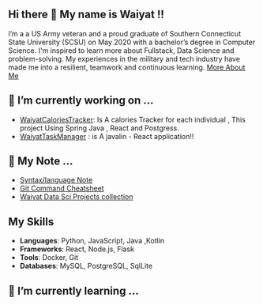 ## Hi there 👋 My name is Waiyat !!

I’m a a US Army veteran and a proud graduate of Southern Connecticut State University (SCSU) on May 2020 with a bachelor’s degree in Computer Science. 
I'm inspired to learn more about Fullstack, Data Science and problem-solving. My experiences in the military and tech industry have made me into a resilient, teamwork and continuous learning.
[More About Me](https://waiyathamdani.github.io/index.html)

## 🔭 I’m currently working on ...
- [WaiyatCaloriesTracker](https://github.com/WaiyatHamdani/WaiyatCalorieTracker): Is A calories Tracker for each individual , This project Using Spring Java , React and Postgress.
- [WaiyatTaskManager](https://github.com/WaiyatHamdani/TaskManagerWH) : is A javalin - React application!!
  
## 📝 My Note ...
- [Syntax/language Note](https://github.com/WaiyatHamdani/WaiyatNote/blob/main/Note/Mynote/Mynote.md)
- [Git Command Cheatsheet](https://github.com/WaiyatHamdani/WaiyatNote/blob/main/Note/Mynote/Tools/GitCommandCheatCheat.md)
- [Waiyat Data Sci Projects collection](https://github.com/WaiyatHamdani/CollectionsPythonDataScienceProjects)

## My Skills
- **Languages**: Python, JavaScript, Java ,Kotlin
- **Frameworks**: React, Node.js, Flask
- **Tools**: Docker, Git
- **Databases**: MySQL, PostgreSQL, SqlLite


## 🌱 I’m currently learning ...


  
<!--
**WaiyatHamdani/WaiyatHamdani** is a ✨ _special_ ✨ repository because its `README.md` (this file) appears on your GitHub profile.


- 🌱 I’m currently learning ...
- 👯 I’m looking to collaborate on ...
- 🤔 I’m looking for help with ...
- 💬 Ask me about ...
- 📫 How to reach me: ...
- 😄 Pronouns: ...
- ⚡ Fun fact: ...
-->
